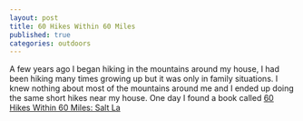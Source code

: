```yaml
---
layout: post
title: 60 Hikes Within 60 Miles
published: true
categories: outdoors
---
```

A few years ago I began hiking in the mountains around my house, I had been hiking many times growing up but it was only in family situations. I knew nothing about most of the mountains around me and I ended up doing the same short hikes near my house. One day I found a book called [60 Hikes Within 60 Miles: Salt La][amazonLink]


[amazonLink]: http://www.amazon.com/gp/product/0897329422/ref=as_li_tl?ie=UTF8&camp=1789&creative=9325&creativeASIN=0897329422&linkCode=as2&tag=bikr-20&linkId=5XTEWV73CJQKN5EX
